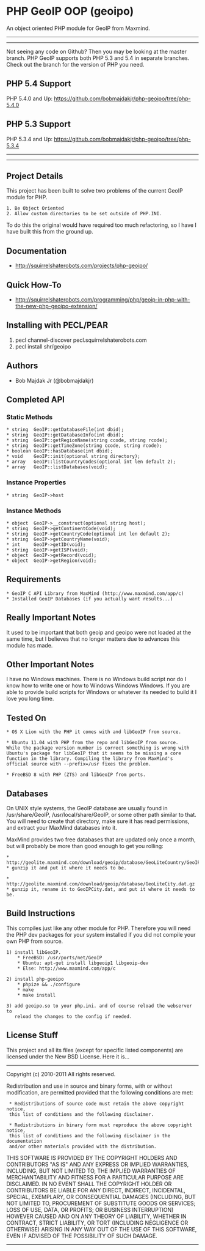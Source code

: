 PHP GeoIP OOP (geoipo)
==============================

An object oriented PHP module for GeoIP from Maxmind.

------------------------------
------------------------------

Not seeing any code on Github? Then you may be looking at the master
branch. PHP GeoIP supports both PHP 5.3 and 5.4 in separate branches.
Check out the branch for the version of PHP you need.

PHP 5.4 Support
------------------------------

PHP 5.4.0 and Up: https://github.com/bobmajdakjr/php-geoipo/tree/php-5.4.0

PHP 5.3 Support
------------------------------

PHP 5.3.4 and Up: https://github.com/bobmajdakjr/php-geoipo/tree/php-5.3.4

------------------------------
------------------------------


Project Details
------------------------------

This project has been built to solve two problems of the current
GeoIP module for PHP.

	1. Be Object Oriented
	2. Allow custom directories to be set outside of PHP.INI.

To do this the original would have required too much refactoring,
so I have I have built this from the ground up.


Documentation
------------------------------
 * http://squirrelshaterobots.com/projects/php-geoipo/

Quick How-To
------------------------------
 * http://squirrelshaterobots.com/programming/php/geoip-in-php-with-the-new-php-geoipo-extension/

Installing with PECL/PEAR
------------------------------
 1. pecl channel-discover pecl.squirrelshaterobots.com
 2. pecl install shr/geoipo


Authors
------------------------------
 * Bob Majdak Jr (@bobmajdakjr)


Completed API
------------------------------

### Static Methods
	* string  GeoIP::getDatabaseFile(int dbid);
	* string  GeoIP::getDatabaseInfo(int dbid);
	* string  GeoIP::getRegionName(string ccode, string rcode);
	* string  GeoIP::getTimeZone(string ccode, string rcode);
	* boolean GeoIP::hasDatabase(int dbid);
	* void    GeoIP::init(optional string directory);
	* array   GeoIP::listCountryCodes(optional int len default 2);
	* array   GeoIP::listDatabases(void);

### Instance Properties
	* string  GeoIP->host

### Instance Methods
	* object  GeoIP->__construct(optional string host);
	* string  GeoIP->getContinentCode(void);
	* string  GeoIP->getCountryCode(optional int len default 2);
	* string  GeoIP->getCountryName(void);
	* int     GeoIP->getID(void);
	* string  GeoIP->getISP(void);
	* object  GeoIP->getRecord(void);
	* object  GeoIP->getRegion(void);


Requirements
------------------------------

	* GeoIP C API Library from MaxMind (http://www.maxmind.com/app/c)
	* Installed GeoIP Databases (if you actually want results...)
	
Really Important Notes
------------------------------

It used to be important that both geoip and geoipo were not loaded at
the same time, but I believes that no longer matters due to advances
this module has made.
	
Other Important Notes
------------------------------
	
I have no Windows machines. There is no Windows build script nor do I
know how to write one or how to Windows Windows Windows. If you are
able to provide build scripts for Windows or whatever its needed to
build it I love you long time.


Tested On
------------------------------

	* OS X Lion with the PHP it comes with and libGeoIP from source.

	* Ubuntu 11.04 with PHP from the repo and libGeoIP from source.
	While the package version number is correct something is wrong with
	Ubuntu's package for libGeoIP that it seems to be missing a core
	function in the library. Compiling the library from MaxMind's
	official source with --prefix=/usr fixes the problem.

	* FreeBSD 8 with PHP (ZTS) and libGeoIP from ports.

Databases
------------------------------

On UNIX style systems, the GeoIP database are usually found in
/usr/share/GeoIP, /usr/local/share/GeoIP, or some other path similar to
that. You will need to create that directory, make sure it has read
permissions, and extract your MaxMind databases into it.
	
MaxMind provides two free databases that are updated only once a month,
but will probably be more than good enough to get you rolling:
	
	* http://geolite.maxmind.com/download/geoip/database/GeoLiteCountry/GeoIP.dat.gz
	* gunzip it and put it where it needs to be.

	* http://geolite.maxmind.com/download/geoip/database/GeoLiteCity.dat.gz
	* gunzip it, rename it to GeoIPCity.dat, and put it where it needs to be.


Build Instructions
------------------------------

This compiles just like any other module for PHP. Therefore you will need the
PHP dev packages for your system installed if you did not compile your own PHP
from source.

	1) install libGeoIP.
		* FreeBSD: /usr/ports/net/GeoIP
		* Ubuntu: apt-get install libgeoip1 libgeoip-dev
		* Else: http://www.maxmind.com/app/c
		
	2) install php-geoipo
		* phpize && ./configure
		* make
		* make install
		
	3) add geoipo.so to your php.ini. and of course reload the webserver to
	   reload the changes to the config if needed.


License Stuff
------------------------------

This project and all its files (except for specific listed components) are
licensed under the New BSD License. Here it is...

--------

Copyright (c) 2010-2011
All rights reserved.

Redistribution and use in source and binary forms, with or without modification,
are permitted provided that the following conditions are met:

     * Redistributions of source code must retain the above copyright notice,
     this list of conditions and the following disclaimer.

     * Redistributions in binary form must reproduce the above copyright notice,
     this list of conditions and the following disclaimer in the documentation
     and/or other materials provided with the distribution.

THIS SOFTWARE IS PROVIDED BY THE COPYRIGHT HOLDERS AND CONTRIBUTORS "AS IS" AND
ANY EXPRESS OR IMPLIED WARRANTIES, INCLUDING, BUT NOT LIMITED TO, THE IMPLIED
WARRANTIES OF MERCHANTABILITY AND FITNESS FOR A PARTICULAR PURPOSE ARE
DISCLAIMED. IN NO EVENT SHALL THE COPYRIGHT HOLDER OR CONTRIBUTORS BE LIABLE
FOR ANY DIRECT, INDIRECT, INCIDENTAL, SPECIAL, EXEMPLARY, OR CONSEQUENTIAL
DAMAGES (INCLUDING, BUT NOT LIMITED TO, PROCUREMENT OF SUBSTITUTE GOODS OR
SERVICES; LOSS OF USE, DATA, OR PROFITS; OR BUSINESS INTERRUPTION) HOWEVER
CAUSED AND ON ANY THEORY OF LIABILITY, WHETHER IN CONTRACT, STRICT LIABILITY, OR
TORT (INCLUDING NEGLIGENCE OR OTHERWISE) ARISING IN ANY WAY OUT OF THE USE OF
THIS SOFTWARE, EVEN IF ADVISED OF THE POSSIBILITY OF SUCH DAMAGE.

--------
